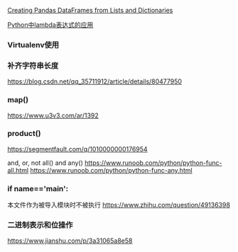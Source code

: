 [Creating Pandas DataFrames from Lists and Dictionaries](https://pbpython.com/pandas-list-dict.html)  

[Python中lambda表达式的应用](https://blog.csdn.net/u011197534/article/details/53747316)  

### Virtualenv使用

### 补齐字符串长度
https://blog.csdn.net/qq_35711912/article/details/80477950

### map() 
https://www.u3v3.com/ar/1392

### product()
https://segmentfault.com/q/1010000000176954

and, or, not 
all() and any() https://www.runoob.com/python/python-func-all.html https://www.runoob.com/python/python-func-any.html

### if  __name__=='__main__':
本文件作为被导入模块时不被执行
https://www.zhihu.com/question/49136398


### 二进制表示和位操作 
https://www.jianshu.com/p/3a31065a8e58



<!--stackedit_data:
eyJoaXN0b3J5IjpbMTg4ODU2ODkwLDIwNjE4MzQzMTYsLTg0MT
M2MTU3MCwtMjcyODUzMDYsMjc5NDAzNjc0LDE3OTYxOTgzNTcs
MjQwMDc0MTk1LC0xNjg1MjQ5Mzk4LDIwMjgxMTI5ODEsLTE2MD
M3MjUxMTYsLTE2MDM3MjUxMTZdfQ==
-->